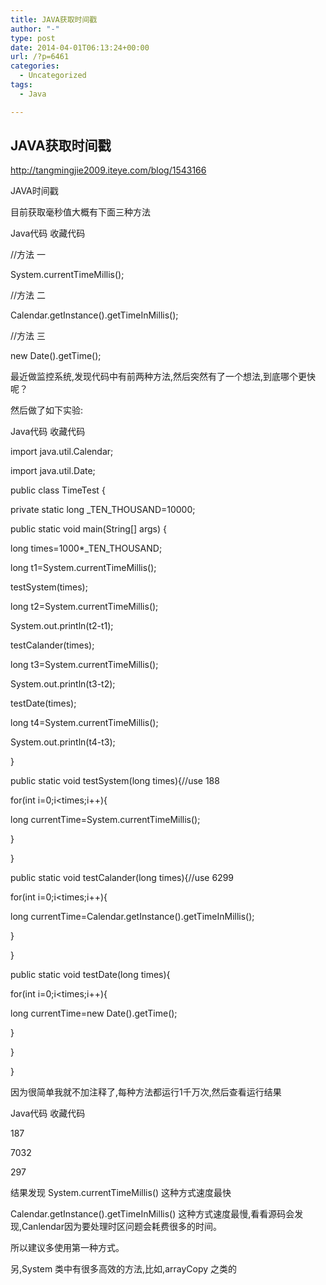 ```yaml
---
title: JAVA获取时间戳
author: "-"
type: post
date: 2014-04-01T06:13:24+00:00
url: /?p=6461
categories:
  - Uncategorized
tags:
  - Java

---
```

## JAVA获取时间戳

http://tangmingjie2009.iteye.com/blog/1543166


JAVA时间戳

目前获取毫秒值大概有下面三种方法


Java代码 收藏代码

//方法 一

System.currentTimeMillis();

//方法 二

Calendar.getInstance().getTimeInMillis();

//方法 三

new Date().getTime();

最近做监控系统,发现代码中有前两种方法,然后突然有了一个想法,到底哪个更快呢？

然后做了如下实验: 


Java代码 收藏代码

import java.util.Calendar;

import java.util.Date;


public class TimeTest {

private static long _TEN_THOUSAND=10000;

public static void main(String[] args) {

long times=1000*_TEN_THOUSAND;

long t1=System.currentTimeMillis();

testSystem(times);

long t2=System.currentTimeMillis();

System.out.println(t2-t1);

testCalander(times);

long t3=System.currentTimeMillis();

System.out.println(t3-t2);

testDate(times);

long t4=System.currentTimeMillis();

System.out.println(t4-t3);

}


public static void testSystem(long times){//use 188

for(int i=0;i<times;i++){

long currentTime=System.currentTimeMillis();

}

}


public static void testCalander(long times){//use 6299

for(int i=0;i<times;i++){

long currentTime=Calendar.getInstance().getTimeInMillis();

}

}


public static void testDate(long times){

for(int i=0;i<times;i++){

long currentTime=new Date().getTime();

}


}


}

因为很简单我就不加注释了,每种方法都运行1千万次,然后查看运行结果

Java代码 收藏代码

187

7032

297


结果发现 System.currentTimeMillis() 这种方式速度最快

Calendar.getInstance().getTimeInMillis() 这种方式速度最慢,看看源码会发现,Canlendar因为要处理时区问题会耗费很多的时间。

所以建议多使用第一种方式。


另,System 类中有很多高效的方法,比如,arrayCopy 之类的